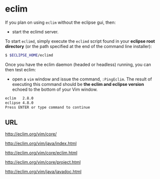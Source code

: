 # eclim

If you plan on using `eclim` without the eclipse gui, then:

- start the eclimd server.

To start `eclimd`, simply execute the `eclimd` script found in your **eclipse root directory** (or the path specified at the end of the command line installer):

```bash
$ $ECLIPSE_HOME/eclimd
```

Once you have the eclim daemon (headed or headless) running, you can then test eclim:

- open a `vim` window and issue the command, `:PingEclim`. The result of executing this command should be **the eclim and eclipse version** echoed to the bottom of your Vim window.

```txt
eclim   2.8.0
eclipse 4.8.0
Press ENTER or type command to continue
```

## URL

http://eclim.org/vim/core/

http://eclim.org/vim/java/index.html

http://eclim.org/vim/core/eclim.html

http://eclim.org/vim/core/project.html


http://eclim.org/vim/java/javadoc.html
